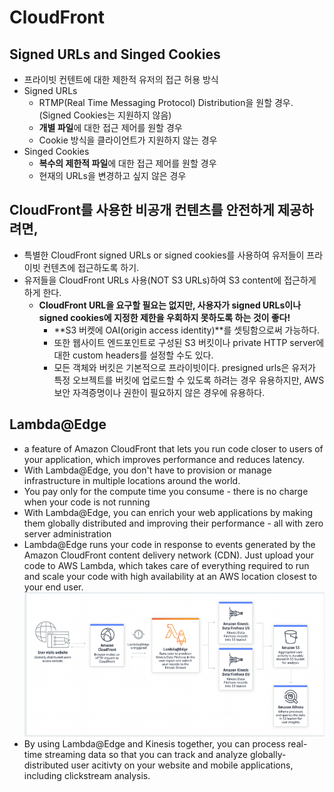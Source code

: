 CloudFront
===

## Signed URLs and Singed Cookies
- 프라이빗 컨텐트에 대한 제한적 유저의 접근 허용 방식
- Signed URLs
  - RTMP(Real Time Messaging Protocol) Distribution을 원할 경우.(Signed Cookies는 지원하지 않음)
  - **개별 파일**에 대한 접근 제어를 원할 경우
  - Cookie 방식을 클라이언트가 지원하지 않는 경우
- Singed Cookies
  - **복수의 제한적 파일**에 대한 접근 제어를 원할 경우
  - 현재의 URLs을 변경하고 싶지 않은 경우

## CloudFront를 사용한 비공개 컨텐츠를 안전하게 제공하려면,
- 특별한 CloudFront signed URLs or signed cookies를 사용하여 유저들이 프라이빗 컨텐츠에 접근하도록 하기.
- 유저들을 CloudFront URLs 사용(NOT S3 URLs)하여 S3 content에 접근하게 하게 한다. 
  - **CloudFront URL을 요구할 필요는 없지만, 사용자가 signed URLs이나 signed cookies에 지정한 제한을 우회하지 못하도록 하는 것이 좋다!**
    - **S3 버켓에 OAI(origin access identity)**를 셋팅함으로써 가능하다.
    - 또한 웹사이트 엔드포인트로 구성된 S3 버킷이나 private HTTP server에 대한 custom headers를 설정할 수도 있다.
    - 모든 객체와 버킷은 기본적으로 프라이빗이다. presigned urls은 유저가 특정 오브젝트를 버킷에 업로드할 수 있도록 하려는 경우 유용하지만, AWS 보안 자격증명이나 권한이 필요하지 않은 경우에 유용하다.

## Lambda@Edge
- a feature of Amazon CloudFront that lets you run code closer to users of your application, which improves performance and reduces latency.  
- With Lambda@Edge, you don't have to provision or manage infrastructure in multiple locations around the world. 
- You pay only for the compute time you consume - there is no charge when your code is not running
- With Lambda@Edge, you can enrich your web applications by making them globally distributed and improving their performance - all with zero server administration
- Lambda@Edge runs your code in response to events generated by the Amazon CloudFront content delivery network (CDN). Just upload your code to AWS Lambda, which takes care of everything required to run and scale your code with high availability at an AWS location closest to your end user.
![cloudfront_lambda@edge](./images/cloudfront_lambda@edge.png)
- By using Lambda@Edge and Kinesis together, you can process real-time streaming data so that you can track and analyze globally-distributed user acitivty on your website and mobile applications, including clickstream analysis.